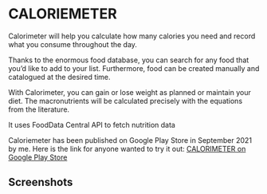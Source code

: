 # CALORIEMETER

Calorimeter will help you calculate how many calories you need and record what you consume throughout the day.

Thanks to the enormous food database, you can search for any food that you’d like to add to your list. Furthermore, food can be created manually and catalogued at the desired time.

With Calorimeter, you can gain or lose weight as planned or maintain your diet. The macronutrients will be calculated precisely with the equations from the literature.

It uses FoodData Central API to fetch nutrition data

Caloriemeter has been published on Google Play Store in September 2021 by me.
Here is the link for anyone wanted to try it out:
[CALORIMETER on Google Play Store](https://play.google.com/store/apps/details?id=com.erkingonultas.CALORIMETER "CALORIMETER on Google Play Store")


## Screenshots

